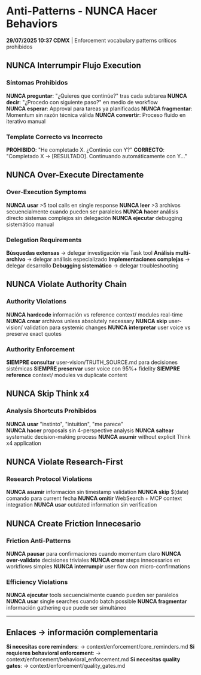 # Anti-Patterns - NUNCA Hacer Behaviors

**29/07/2025 10:37 CDMX** | Enforcement vocabulary patterns críticos prohibidos

## NUNCA Interrumpir Flujo Execution

### Síntomas Prohibidos
**NUNCA preguntar**: "¿Quieres que continúe?" tras cada subtarea
**NUNCA decir**: "¿Procedo con siguiente paso?" en medio de workflow  
**NUNCA esperar**: Approval para tareas ya planificadas
**NUNCA fragmentar**: Momentum sin razón técnica válida
**NUNCA convertir**: Proceso fluido en iterativo manual

### Template Correcto vs Incorrecto
**PROHIBIDO**: "He completado X. ¿Continúo con Y?"
**CORRECTO**: "Completado X → [RESULTADO]. Continuando automáticamente con Y..."

## NUNCA Over-Execute Directamente

### Over-Execution Symptoms
**NUNCA usar** >5 tool calls en single response
**NUNCA leer** >3 archivos secuencialmente cuando pueden ser paralelos
**NUNCA hacer** análisis directo sistemas complejos sin delegación
**NUNCA ejecutar** debugging sistemático manual

### Delegation Requirements
**Búsquedas extensas** → delegar investigación via Task tool
**Análisis multi-archivo** → delegar análisis especializado
**Implementaciones complejas** → delegar desarrollo
**Debugging sistemático** → delegar troubleshooting

## NUNCA Violate Authority Chain

### Authority Violations
**NUNCA hardcode** información vs reference context/ modules real-time
**NUNCA crear** archivos unless absolutely necessary
**NUNCA skip** user-vision/ validation para systemic changes
**NUNCA interpretar** user voice vs preserve exact quotes

### Authority Enforcement
**SIEMPRE consultar** user-vision/TRUTH_SOURCE.md para decisiones sistémicas
**SIEMPRE preservar** user voice con 95%+ fidelity
**SIEMPRE reference** context/ modules vs duplicate content

## NUNCA Skip Think x4

### Analysis Shortcuts Prohibidos
**NUNCA usar** "instinto", "intuition", "me parece"  
**NUNCA hacer** proposals sin 4-perspective analysis
**NUNCA saltear** systematic decision-making process
**NUNCA asumir** without explicit Think x4 application

## NUNCA Violate Research-First

### Research Protocol Violations
**NUNCA asumir** información sin timestamp validation
**NUNCA skip** $(date) comando para current fecha
**NUNCA omitir** WebSearch + MCP context integration
**NUNCA usar** outdated information sin verification

## NUNCA Create Friction Innecesario

### Friction Anti-Patterns
**NUNCA pausar** para confirmaciones cuando momentum claro
**NUNCA over-validate** decisiones triviales
**NUNCA crear** steps innecesarios en workflows simples
**NUNCA interrumpir** user flow con micro-confirmations

### Efficiency Violations
**NUNCA ejecutar** tools secuencialmente cuando pueden ser paralelos
**NUNCA usar** single searches cuando batch possible
**NUNCA fragmentar** información gathering que puede ser simultáneo

---

## Enlaces → información complementaria
**Si necesitas core reminders**: → context/enforcement/core_reminders.md
**Si requieres behavioral enforcement**: → context/enforcement/behavioral_enforcement.md
**Si necesitas quality gates**: → context/enforcement/quality_gates.md